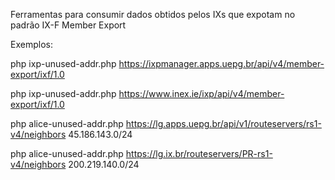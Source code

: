 Ferramentas para consumir dados obtidos pelos IXs que expotam no padrão IX-F Member Export

Exemplos:

php ixp-unused-addr.php https://ixpmanager.apps.uepg.br/api/v4/member-export/ixf/1.0

php ixp-unused-addr.php https://www.inex.ie/ixp/api/v4/member-export/ixf/1.0

php alice-unused-addr.php https://lg.apps.uepg.br/api/v1/routeservers/rs1-v4/neighbors 45.186.143.0/24

php alice-unused-addr.php https://lg.ix.br/routeservers/PR-rs1-v4/neighbors 200.219.140.0/24

